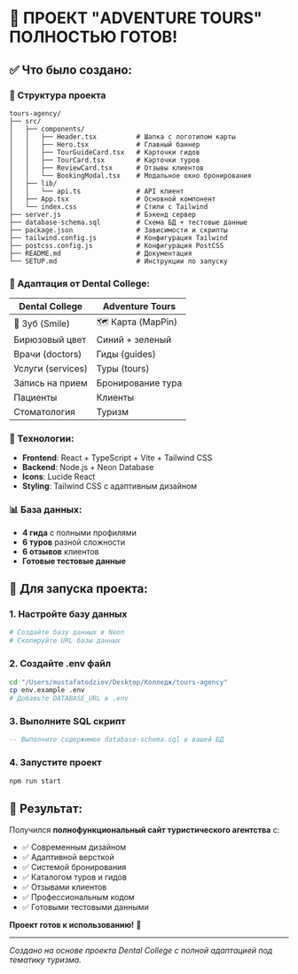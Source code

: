 # 🎉 ПРОЕКТ "ADVENTURE TOURS" ПОЛНОСТЬЮ ГОТОВ!

## ✅ Что было создано:

### 📁 Структура проекта
```
tours-agency/
├── src/
│   ├── components/
│   │   ├── Header.tsx          # Шапка с логотипом карты
│   │   ├── Hero.tsx            # Главный баннер
│   │   ├── TourGuideCard.tsx   # Карточки гидов
│   │   ├── TourCard.tsx        # Карточки туров
│   │   ├── ReviewCard.tsx      # Отзывы клиентов
│   │   └── BookingModal.tsx    # Модальное окно бронирования
│   ├── lib/
│   │   └── api.ts              # API клиент
│   ├── App.tsx                 # Основной компонент
│   └── index.css               # Стили с Tailwind
├── server.js                   # Бэкенд сервер
├── database-schema.sql         # Схема БД + тестовые данные
├── package.json                # Зависимости и скрипты
├── tailwind.config.js          # Конфигурация Tailwind
├── postcss.config.js           # Конфигурация PostCSS
├── README.md                   # Документация
└── SETUP.md                    # Инструкции по запуску
```

### 🎨 Адаптация от Dental College:

| **Dental College** | **Adventure Tours** |
|-------------------|-------------------|
| 🦷 Зуб (Smile) | 🗺️ Карта (MapPin) |
| Бирюзовый цвет | Синий + зеленый |
| Врачи (doctors) | Гиды (guides) |
| Услуги (services) | Туры (tours) |
| Запись на прием | Бронирование тура |
| Пациенты | Клиенты |
| Стоматология | Туризм |

### 🚀 Технологии:
- **Frontend**: React + TypeScript + Vite + Tailwind CSS
- **Backend**: Node.js + Neon Database
- **Icons**: Lucide React
- **Styling**: Tailwind CSS с адаптивным дизайном

### 📊 База данных:
- **4 гида** с полными профилями
- **6 туров** разной сложности
- **6 отзывов** клиентов
- **Готовые тестовые данные**

## 🎯 Для запуска проекта:

### 1. Настройте базу данных
```bash
# Создайте базу данных в Neon
# Скопируйте URL базы данных
```

### 2. Создайте .env файл
```bash
cd "/Users/mustafatodziev/Desktop/Колледж/tours-agency"
cp env.example .env
# Добавьте DATABASE_URL в .env
```

### 3. Выполните SQL скрипт
```sql
-- Выполните содержимое database-schema.sql в вашей БД
```

### 4. Запустите проект
```bash
npm run start
```

## 🎉 Результат:

Получился **полнофункциональный сайт туристического агентства** с:

- ✅ Современным дизайном
- ✅ Адаптивной версткой
- ✅ Системой бронирования
- ✅ Каталогом туров и гидов
- ✅ Отзывами клиентов
- ✅ Профессиональным кодом
- ✅ Готовыми тестовыми данными

**Проект готов к использованию!** 🚀

---

*Создано на основе проекта Dental College с полной адаптацией под тематику туризма.*
